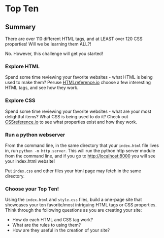 # Top Ten

## Summary
There are over 110 different HTML tags, and at LEAST over 120 CSS properties! Will we be learning them ALL?! 

No. However, this challenge will get you started!

### Explore HTML
Spend some time reviewing your favorite websites - what HTML is being used to make them? Peruse [HTMLreference.io](https://htmlreference.io) choose a few interesting HTML tags, and see how they work.

### Explore CSS
Spend some time reviewing your favorite websites - what are your most delightful items? What CSS is being used to do it? Check out [CSSreference.io](https://CSSreference.io) to see what properties exist and how they work.

### Run a python webserver
From the command line, in the same directory that your `index.html` file lives in, run `python -m http.server`. This will run the python http server module from the command line, and if you go to [http://localhost:8000](http://localhost:8000) you will see your index.html website!

Put `index.css` and other files your html page may fetch in the same directory.

### Choose your Top Ten!
Using the `index.html` and `style.css` files, build a one-page site that showcases your ten favorite/most intriguing HTML tags or CSS properties. Think through the following questions as you are creating your site:
- How do each HTML and CSS tag work?
- What are the rules to using them?
- How are they useful in the creation of your site?
